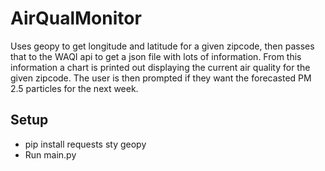 # AirQualMonitor

Uses geopy to get longitude and latitude for a given zipcode, then passes that to the WAQI api to get a json file with lots of information. From this information a chart
is printed out displaying the current air quality for the given zipcode. The user is then prompted if they want the forecasted PM 2.5 particles for the next week.

## Setup
* pip install requests sty geopy
* Run main.py
